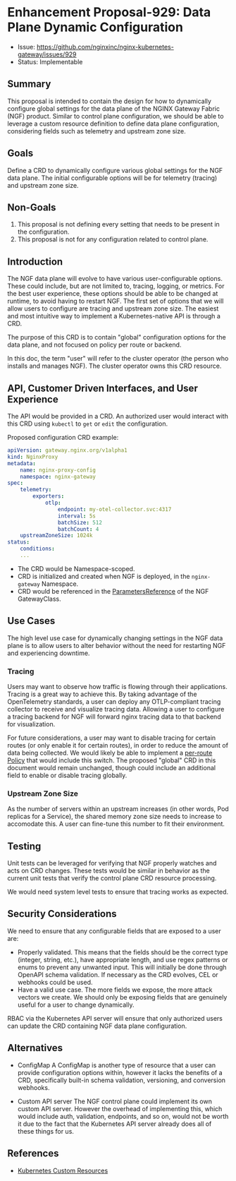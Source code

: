 # Enhancement Proposal-929: Data Plane Dynamic Configuration

- Issue: https://github.com/nginxinc/nginx-kubernetes-gateway/issues/929
- Status: Implementable

## Summary

This proposal is intended to contain the design for how to dynamically configure global settings for the data plane
of the NGINX Gateway Fabric (NGF) product. Similar to control plane configuration, we should be able to leverage
a custom resource definition to define data plane configuration, considering fields such as telemetry and
upstream zone size.

## Goals

Define a CRD to dynamically configure various global settings for the NGF data plane. The initial configurable
options will be for telemetry (tracing) and upstream zone size.

## Non-Goals

 1. This proposal is not defining every setting that needs to be present in the configuration.
 2. This proposal is not for any configuration related to control plane.

## Introduction

The NGF data plane will evolve to have various user-configurable options. These could include, but are not
limited to, tracing, logging, or metrics. For the best user experience, these options should be able to be
changed at runtime, to avoid having to restart NGF. The first set of options that we will allow users to
configure are tracing and upstream zone size. The easiest and most intuitive way to implement a Kubernetes-native
API is through a CRD.

The purpose of this CRD is to contain "global" configuration options for the data plane, and not focused on policy
per route or backend.

In this doc, the term "user" will refer to the cluster operator (the person who installs and manages NGF). The
cluster operator owns this CRD resource.

## API, Customer Driven Interfaces, and User Experience

The API would be provided in a CRD. An authorized user would interact with this CRD using `kubectl` to `get`
or `edit` the configuration.

Proposed configuration CRD example:

```yaml
apiVersion: gateway.nginx.org/v1alpha1
kind: NginxProxy
metadata:
    name: nginx-proxy-config
    namespace: nginx-gateway
spec:
    telemetry:
        exporters:
            otlp:
                endpoint: my-otel-collector.svc:4317
                interval: 5s
                batchSize: 512
                batchCount: 4
    upstreamZoneSize: 1024k
status:
    conditions:
    ...
```

- The CRD would be Namespace-scoped.
- CRD is initialized and created when NGF is deployed, in the `nginx-gateway` Namespace.
- CRD would be referenced in the [ParametersReference][ref]
of the NGF GatewayClass.

[ref]:https://gateway-api.sigs.k8s.io/reference/spec/#gateway.networking.k8s.io/v1.ParametersReference

## Use Cases

The high level use case for dynamically changing settings in the NGF data plane is to allow users to alter
behavior without the need for restarting NGF and experiencing downtime.

### Tracing

Users may want to observe how traffic is flowing through their applications. Tracing is a great way to achieve
this. By taking advantage of the OpenTelemetry standards, a user can deploy any OTLP-compliant tracing collector
to receive and visualize tracing data. Allowing a user to configure a tracing backend for NGF will forward
nginx tracing data to that backend for visualization.

For future considerations, a user may want to disable tracing for certain routes (or only enable it for certain
routes), in order to reduce the amount of data being collected. We would likely be able to implement a [per-route
Policy](https://gateway-api.sigs.k8s.io/geps/gep-713/#direct-policy-attachment)
that would include this switch. The proposed "global" CRD in this document would remain unchanged, though
could include an additional field to enable or disable tracing globally.

### Upstream Zone Size

As the number of servers within an upstream increases (in other words, Pod replicas for a Service), the
shared memory zone size needs to increase to accomodate this. A user can fine-tune this number to fit their
environment.

## Testing

Unit tests can be leveraged for verifying that NGF properly watches and acts on CRD changes. These tests would
be similar in behavior as the current unit tests that verify the control plane CRD resource processing.

We would need system level tests to ensure that tracing works as expected.

## Security Considerations

We need to ensure that any configurable fields that are exposed to a user are:

- Properly validated. This means that the fields should be the correct type (integer, string, etc.), have appropriate
length, and use regex patterns or enums to prevent any unwanted input. This will initially be done through
OpenAPI schema validation. If necessary as the CRD evolves, CEL or webhooks could be used.
- Have a valid use case. The more fields we expose, the more attack vectors we create. We should only be exposing
fields that are genuinely useful for a user to change dynamically.

RBAC via the Kubernetes API server will ensure that only authorized users can update the CRD containing NGF data
plane configuration.

## Alternatives

- ConfigMap
A ConfigMap is another type of resource that a user can provide configuration options within, however it lacks the
benefits of a CRD, specifically built-in schema validation, versioning, and conversion webhooks.

- Custom API server
The NGF control plane could implement its own custom API server. However the overhead of implementing this, which
would include auth, validation, endpoints, and so on, would not be worth it due to the fact that the Kubernetes
API server already does all of these things for us.

## References

- [Kubernetes Custom Resources](https://kubernetes.io/docs/concepts/extend-kubernetes/api-extension/custom-resources/)
